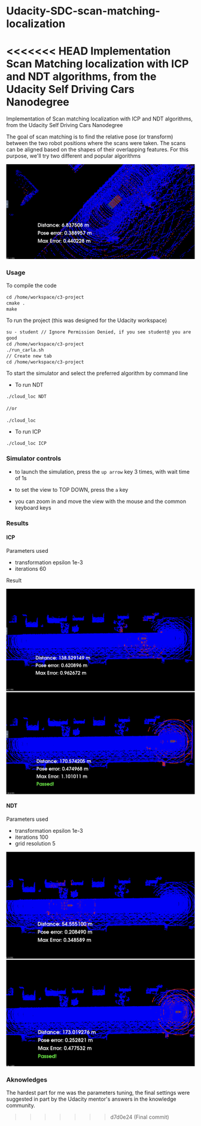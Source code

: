 # Udacity-SDC-scan-matching-localization
<<<<<<< HEAD
Implementation Scan Matching localization with ICP and NDT algorithms, from the Udacity Self Driving Cars Nanodegree
=======
Implementation of Scan matching localization with ICP and NDT algorithms, from the Udacity Self Driving Cars Nanodegree

The goal of scan matching is to find the relative pose (or transform) between the two robot positions where the scans were taken. The scans can be aligned based on the shapes of their overlapping features. For this purpose, we'll try two different and popular algorithms 

<img src="images/scan_matching.png"/>


### Usage

To compile the code
```
cd /home/workspace/c3-project
cmake .
make
```

To run the project (this was designed for the Udacity workspace)

```
su - student // Ignore Permission Denied, if you see student@ you are good
cd /home/workspace/c3-project
./run_carla.sh
// Create new tab
cd /home/workspace/c3-project
```

To start the simulator and select the preferred algorithm by command line

- To run NDT
```
./cloud_loc NDT

//or

./cloud_loc
```

- To run ICP
```
./cloud_loc ICP
```
### Simulator controls

- to launch the simulation, press the `up arrow` key 3 times, with wait time of 1s

- to set the view to TOP DOWN, press the `a` key

- you can zoom in and move the view with the mouse and the common keyboard keys


### Results

#### ICP 

Parameters used

- transformation epsilon 1e-3
- iterations 60

Result

<img src="images/icp 1.png"/>
<img src="images/icp 2.png"/>


#### NDT

Parameters used

- transformation epsilon 1e-3
- iterations 100
- grid resolution 5

<img src="images/ndt 1.png"/>
<img src="images/ndt 2.png"/>

### Aknowledges

The hardest part for me was the parameters tuning, the final settings were suggested in part by the Udacity mentor's answers in the knowledge community.
>>>>>>> d7d0e24 (Final commit)

